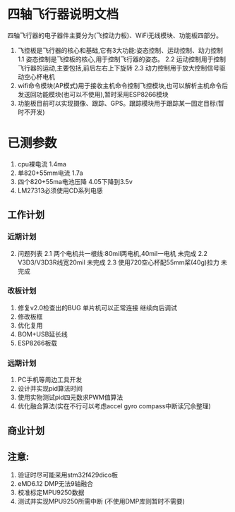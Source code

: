 # 四轴飞行器说明文档
四轴飞行器的电子器件主要分为(飞控动力板)、WiFi无线模块、功能板四部分。
1. 飞控板是飞行器的核心和基础,它有3大功能:姿态控制、运动控制、动力控制
   1.1 姿态控制是飞控板的核心,用于控制飞行器的姿态。
   2.2 运动控制用于控制飞行器的运动,主要包括,前后左右上下旋转
   2.3 动力控制用于放大控制信号驱动空心杯电机
2. wifi命令模块\(AP模式\)用于接收主机命令控制飞控模块,也可以解析主机命令后发送回功能模块\(也可以不使用\),暂时采用ESP8266模块
3. 功能板目前可以实现摄像、跟踪、GPS。跟踪模块用于跟踪某一固定目标\(暂时不开发\)

# 已测参数
1. cpu裸电流                        1.4ma
2. 单820+55mm电流                   1.7a
3. 四个820+55ma电池压降             4.05下降到3.5v
4. LM27313必须使用CD系列电感

## 工作计划
### 近期计划
2. 问题列表
   2.1 两个电机共一根线:80mil两电机,40mil一电机         未完成
   2.2 V3D3/V3D3R线宽20mil                              未完成
   2.3 使用720空心杯配55mm桨(40g)拉力                   未完成

### 改板计划
1. 修复v2.0检查出的BUG
   单片机可以正常连接
   继续向后调试
3. 修改板框
2. 优化复用
4. BOM+USB延长线
5. ESP8266板载

### 远期计划
1. PC手机等周边工具开发
2. 设计并实现pid算法时间
3. 使用实物测试pid四元数求PWM值算法
4. 优化融合算法(实在不行可以考虑accel gyro compass中断读冗余整理)

## 商业计划

## 注意:
1. 验证时尽可能采用stm32f429dico板
2. eMD6.12 DMP无法9轴融合
3. 校准标定MPU9250数据
4. 测试并实现MPU9250所需中断 (不使用DMP库则暂时不需要)

